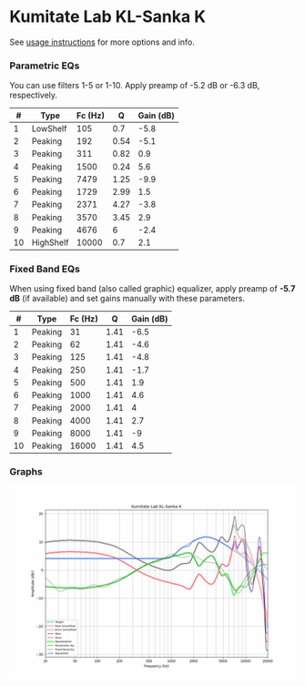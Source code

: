 # Kumitate Lab KL-Sanka K
See [usage instructions](https://github.com/jaakkopasanen/AutoEq#usage) for more options and info.

### Parametric EQs
You can use filters 1-5 or 1-10. Apply preamp of -5.2 dB or -6.3 dB, respectively.

|   # | Type      |   Fc (Hz) |    Q |   Gain (dB) |
|-----|-----------|-----------|------|-------------|
|   1 | LowShelf  |       105 | 0.7  |        -5.8 |
|   2 | Peaking   |       192 | 0.54 |        -5.1 |
|   3 | Peaking   |       311 | 0.82 |         0.9 |
|   4 | Peaking   |      1500 | 0.24 |         5.6 |
|   5 | Peaking   |      7479 | 1.25 |        -9.9 |
|   6 | Peaking   |      1729 | 2.99 |         1.5 |
|   7 | Peaking   |      2371 | 4.27 |        -3.8 |
|   8 | Peaking   |      3570 | 3.45 |         2.9 |
|   9 | Peaking   |      4676 | 6    |        -2.4 |
|  10 | HighShelf |     10000 | 0.7  |         2.1 |

### Fixed Band EQs
When using fixed band (also called graphic) equalizer, apply preamp of **-5.7 dB** (if available) and set gains manually with these parameters.

|   # | Type    |   Fc (Hz) |    Q |   Gain (dB) |
|-----|---------|-----------|------|-------------|
|   1 | Peaking |        31 | 1.41 |        -6.5 |
|   2 | Peaking |        62 | 1.41 |        -4.6 |
|   3 | Peaking |       125 | 1.41 |        -4.8 |
|   4 | Peaking |       250 | 1.41 |        -1.7 |
|   5 | Peaking |       500 | 1.41 |         1.9 |
|   6 | Peaking |      1000 | 1.41 |         4.6 |
|   7 | Peaking |      2000 | 1.41 |         4   |
|   8 | Peaking |      4000 | 1.41 |         2.7 |
|   9 | Peaking |      8000 | 1.41 |        -9   |
|  10 | Peaking |     16000 | 1.41 |         4.5 |

### Graphs
![](./Kumitate%20Lab%20KL-Sanka%20K.png)
